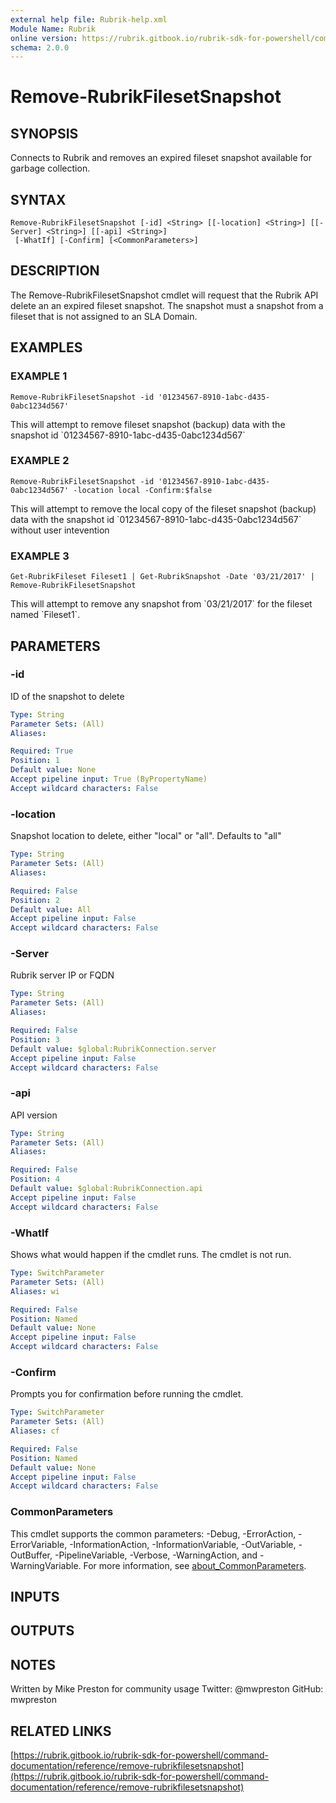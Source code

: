 ```yaml
---
external help file: Rubrik-help.xml
Module Name: Rubrik
online version: https://rubrik.gitbook.io/rubrik-sdk-for-powershell/command-documentation/reference/remove-rubrikfilesetsnapshot
schema: 2.0.0
---
```


# Remove-RubrikFilesetSnapshot

## SYNOPSIS
Connects to Rubrik and removes an expired fileset snapshot available for garbage collection.

## SYNTAX

```
Remove-RubrikFilesetSnapshot [-id] <String> [[-location] <String>] [[-Server] <String>] [[-api] <String>]
 [-WhatIf] [-Confirm] [<CommonParameters>]
```

## DESCRIPTION
The Remove-RubrikFilesetSnapshot cmdlet will request that the Rubrik API delete an an expired fileset snapshot.
The snapshot must a snapshot from a fileset that is not assigned to an SLA Domain.

## EXAMPLES

### EXAMPLE 1
```
Remove-RubrikFilesetSnapshot -id '01234567-8910-1abc-d435-0abc1234d567'
```

This will attempt to remove fileset snapshot (backup) data with the snapshot id \`01234567-8910-1abc-d435-0abc1234d567\`

### EXAMPLE 2
```
Remove-RubrikFilesetSnapshot -id '01234567-8910-1abc-d435-0abc1234d567' -location local -Confirm:$false
```

This will attempt to remove the local copy of the fileset snapshot (backup) data with the snapshot id \`01234567-8910-1abc-d435-0abc1234d567\` without user intevention

### EXAMPLE 3
```
Get-RubrikFileset Fileset1 | Get-RubrikSnapshot -Date '03/21/2017' | Remove-RubrikFilesetSnapshot
```

This will attempt to remove any snapshot from \`03/21/2017\` for the fileset named \`Fileset1\`.

## PARAMETERS

### -id
ID of the snapshot to delete

```yaml
Type: String
Parameter Sets: (All)
Aliases:

Required: True
Position: 1
Default value: None
Accept pipeline input: True (ByPropertyName)
Accept wildcard characters: False
```

### -location
Snapshot location to delete, either "local" or "all".
Defaults to "all"

```yaml
Type: String
Parameter Sets: (All)
Aliases:

Required: False
Position: 2
Default value: All
Accept pipeline input: False
Accept wildcard characters: False
```

### -Server
Rubrik server IP or FQDN

```yaml
Type: String
Parameter Sets: (All)
Aliases:

Required: False
Position: 3
Default value: $global:RubrikConnection.server
Accept pipeline input: False
Accept wildcard characters: False
```

### -api
API version

```yaml
Type: String
Parameter Sets: (All)
Aliases:

Required: False
Position: 4
Default value: $global:RubrikConnection.api
Accept pipeline input: False
Accept wildcard characters: False
```

### -WhatIf
Shows what would happen if the cmdlet runs.
The cmdlet is not run.

```yaml
Type: SwitchParameter
Parameter Sets: (All)
Aliases: wi

Required: False
Position: Named
Default value: None
Accept pipeline input: False
Accept wildcard characters: False
```

### -Confirm
Prompts you for confirmation before running the cmdlet.

```yaml
Type: SwitchParameter
Parameter Sets: (All)
Aliases: cf

Required: False
Position: Named
Default value: None
Accept pipeline input: False
Accept wildcard characters: False
```

### CommonParameters
This cmdlet supports the common parameters: -Debug, -ErrorAction, -ErrorVariable, -InformationAction, -InformationVariable, -OutVariable, -OutBuffer, -PipelineVariable, -Verbose, -WarningAction, and -WarningVariable. For more information, see [about_CommonParameters](http://go.microsoft.com/fwlink/?LinkID=113216).

## INPUTS

## OUTPUTS

## NOTES
Written by Mike Preston for community usage
Twitter: @mwpreston
GitHub: mwpreston

## RELATED LINKS

[https://rubrik.gitbook.io/rubrik-sdk-for-powershell/command-documentation/reference/remove-rubrikfilesetsnapshot](https://rubrik.gitbook.io/rubrik-sdk-for-powershell/command-documentation/reference/remove-rubrikfilesetsnapshot)


